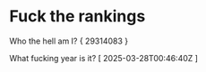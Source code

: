 # Fuck the rankings

Who the hell am I?
{ 29314083 }

What fucking year is it?
[ 2025-03-28T00:46:40Z ]
